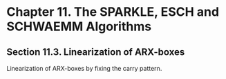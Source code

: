 # Chapter 11. The SPARKLE, ESCH and SCHWAEMM Algorithms
## Section 11.3. Linearization of ARX-boxes

Linearization of ARX-boxes by fixing the carry pattern.
